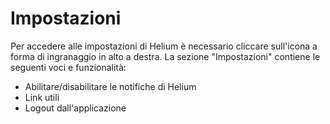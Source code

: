 # Impostazioni

Per accedere alle impostazioni di Helium è necessario cliccare sull'icona a forma di ingranaggio in alto a destra. La sezione "Impostazioni" contiene le seguenti voci e funzionalità:
- Abilitare/disabilitare le notifiche di Helium
- Link utili
- Logout dall'applicazione